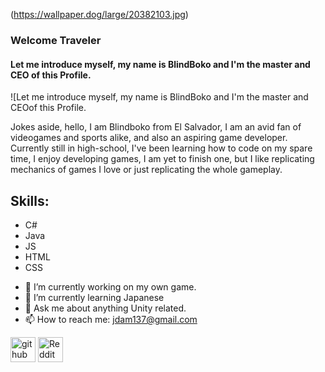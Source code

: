 (https://wallpaper.dog/large/20382103.jpg)
### Welcome Traveler
#### Let me introduce myself, my name is BlindBoko and I'm the master and CEO of this Profile.
![Let me introduce myself, my name is BlindBoko and I'm the master and CEOof this Profile.

Jokes aside, hello, I am Blindboko from El Salvador, I am an avid fan of videogames and sports alike, and also an aspiring game developer. Currently still in high-school, I've been learning how to code on my spare time, I enjoy developing games, I am yet to finish one, but I like replicating mechanics of games I love or just replicating the whole gameplay.

## Skills: 
 * C# 
 * Java
 * JS
 * HTML
 * CSS

- 🔭 I’m currently working on my own game. 
- 🌱 I’m currently learning Japanese 
- 💬 Ask me about anything Unity related. 
- 📫 How to reach me: jdam137@gmail.com 


[<img src='https://cdn.jsdelivr.net/npm/simple-icons@3.0.1/icons/github.svg' alt='github' height='40'>](https://github.com/RaSsaS-GD)  [<img src='https://cdn.jsdelivr.net/npm/simple-icons@3.0.1/icons/reddit.svg' alt='Reddit' height='40'>](https://www.reddit.com/user/BlindBoko24)  

